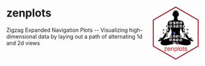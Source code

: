 # zenplots   <img src="man/figures/logo.png" align="right" width="120" />

Zigzag Expanded Navigation Plots -- Visualizing high-dimensional data by laying out a path  of alternating 1d and 2d views
